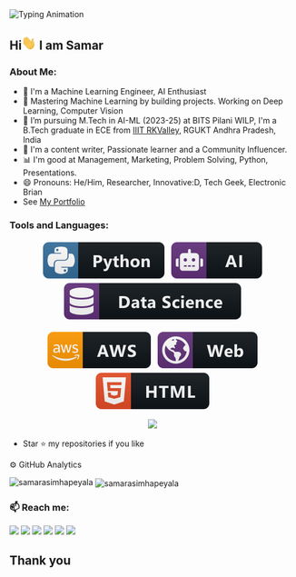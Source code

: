 <img src="https://readme-typing-svg.demolab.com?font=Calibiri+Code&weight=900&size=30&pause=1000&color=9418F7&center=true&vCenter=true&width=500&height=100&lines=Machine Learning Engineer;Deep into AI" alt="Typing Animation">

## Hi<img src="https://raw.githubusercontent.com/ABSphreak/ABSphreak/master/gifs/Hi.gif" width="26px"> I am Samar
<!--
**Samarasimhareddy369/Samarasimhareddy369** is a ✨ _special_ ✨ repository because its `README.md` (this file) appears on your GitHub profile.
 -->
### About Me:
- 🤖 I'm a Machine Learning Engineer, AI Enthusiast
- 🔭 Mastering Machine Learning by building projects. Working on Deep Learning, Computer Vision
- 🌱 I’m pursuing M.Tech in AI-ML (2023-25) at BITS Pilani WILP, I'm a B.Tech graduate in ECE from <a href="https://rguktrkv.ac.in/">IIIT RKValley</a>, RGUKT Andhra Pradesh, India
- 📝 I'm a content writer, Passionate learner and a Community Influencer.
- 📊 I'm good at Management, Marketing, Problem Solving, Python, Presentations.
- 😄 Pronouns: He/Him, Researcher, Innovative:D, Tech Geek, Electronic Brian
- See <a href="https://samarasimhapeyala.github.io/">My Portfolio</a>

### Tools and Languages:

<p align="center">
 <img src="https://github.com/Samarasimhareddy369/Samarasimhareddy369/blob/master/assets/python.svg" alt="python" style="vertical-align:top; margin:4px">
 <!--<img src="https://github.com/Samarasimhareddy369/Samarasimhareddy369/blob/master/assets/iot.svg" alt="iot" style="vertical-align:top; margin:4px">-->
 <img src="https://github.com/Samarasimhareddy369/Samarasimhareddy369/blob/master/assets/ai.svg" alt="ai" style="vertical-align:top; margin:4px">
 <img src="https://github.com/Samarasimhareddy369/Samarasimhareddy369/blob/master/assets/datascience.svg" alt="datascience" style="vertical-align:top; margin:4px">
</p>
<p align="center">
 <img src="https://github.com/Samarasimhareddy369/Samarasimhareddy369/blob/master/assets/aws.svg" alt="aws" style="vertical-align:top; margin:4px">
 <img src="https://github.com/Samarasimhareddy369/Samarasimhareddy369/blob/master/assets/web.svg" alt="web" style="vertical-align:top; margin:4px">
 <img src="https://github.com/Samarasimhareddy369/Samarasimhareddy369/blob/master/assets/html.svg" alt="html" style="vertical-align:top; margin:4px">
</p>
<p align="center">
 <img src="https://user-images.githubusercontent.com/74038190/225813708-98b745f2-7d22-48cf-9150-083f1b00d6c9.gif" width="500"/>
</p>

- Star ⭐ my repositories if you like

⚙️ GitHub Analytics

<p><img align="left" src="https://github-readme-stats.vercel.app/api/top-langs/?username=samarasimhapeyala&layout=compact&theme=radical" alt="samarasimhapeyala" /></p>

<p>&nbsp;<img align="center" src="https://github-readme-stats.vercel.app/api?username=samarasimhapeyala&show_icons=true&theme=radical" alt="samarasimhapeyala" /></p>

### 📫 Reach me:
<a href="https://www.linkedin.com/in/samarasimhapeyala"><img src="https://github.com/samarsreddy/samarsreddy/blob/master/assets/linkedin.png" width="30" /></a>
<a href="https://github.com/samarasimhapeyala"><img src="https://github.com/samarsreddy/samarsreddy/blob/master/assets/github-logo.png" width="30" /></a>
<a href="https://www.facebook.com/samarasimhareddy369/"><img src="https://github.com/samarsreddy/samarsreddy/blob/master/assets/facebook.png" width="30" /></a>
<a href="https://twitter.com/samarsreddy"><img src="https://github.com/samarsreddy/samarsreddy/blob/master/assets/twitter.png" width="30" /></a>
<a href="https://www.instagram.com/samarsreddy"><img src="https://github.com/samarsreddy/samarsreddy/blob/master/assets/instagram.png" width="30" /></a>
<a href="https://medium.com/@samarasimhapeyala"><img src="https://github.com/samarsreddy/samarsreddy/blob/master/assets/medim.jpeg" width="34" /></a>

## Thank you
